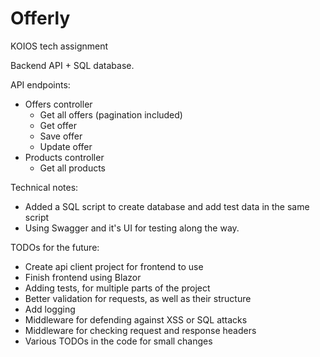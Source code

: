 # Offerly

KOIOS tech assignment

Backend API + SQL database.

API endpoints:
- Offers controller
    - Get all offers (pagination included)
    - Get offer
    - Save offer
    - Update offer
- Products controller
    - Get all products
 
Technical notes:
- Added a SQL script to create database and add test data in the same script
- Using Swagger and it's UI for testing along the way.

TODOs for the future:
- Create api client project for frontend to use
- Finish frontend using Blazor
- Adding tests, for multiple parts of the project
- Better validation for requests, as well as their structure
- Add logging
- Middleware for defending against XSS or SQL attacks
- Middleware for checking request and response headers
- Various TODOs in the code for small changes
